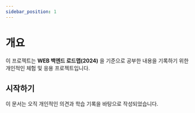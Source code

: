 ```yaml
---
sidebar_position: 1
---
```


# 개요

이 프로젝트는 **WEB 백엔드 로드맵(2024)** 을 기준으로 공부한 내용을 기록하기 위한 개인적인 체험 및 응용 프로젝트입니다.

## 시작하기

이 문서는 오직 개인적인 의견과 학습 기록을 바탕으로 작성되었습니다.
